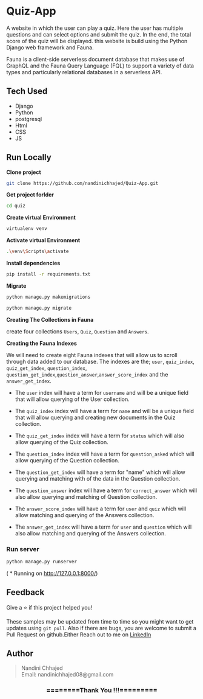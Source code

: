 # Quiz-App
A website in which the user can play a quiz. Here the user has multiple questions and can select options and submit the quiz. In the end, the total score of the quiz will be displayed. this website is build using the Python Django web framework and Fauna.


Fauna is a client-side serverless document database that makes use of GraphQL and the Fauna Query Language (FQL) to support a variety of data types and particularly relational databases in a serverless API. 

## Tech Used
- Django
- Python
- postgresql
- Html
- CSS
- JS

## Run Locally

**Clone project**

```bash
git clone https://github.com/nandinichhajed/Quiz-App.git
```

**Get project forlder**

```bash
cd quiz
```

**Create virtual Environment**

```bash
virtualenv venv
```

**Activate virtual Environment**

```bash
.\venv\Scripts\activate
```

**Install dependencies**

```bash
pip install -r requirements.txt
```

**Migrate**

```bash
python manage.py makemigrations
```
```bash
python manage.py migrate
```

**Creating The Collections in Fauna**

create four collections `Users`, `Quiz`, `Question` and `Answers`.

**Creating the Fauna Indexes**

We will need to create eight Fauna indexes that will allow us to scroll through data added to our database. The indexes are the; `user`, `quiz_index`, `quiz_get_index`, `question_index`, `question_get_index`,`question_answer`,`answer_score_index` and the `answer_get_index`.

- The `user` index will have a term for `username` and will be a unique field that will allow querying of the User collection. 

- The `quiz_index` index will have a term for `name` and will be a unique field that will allow querying and creating new documents in the Quiz collection. 

- The `quiz_get_index` index will have a term for `status` which will also allow querying of the Quiz collection. 

- The `question_index` index will have a term for `question_asked` which will allow querying of the Question collection. 

- The `question_get_index` will have a term for "name" which will allow querying and matching with of the data in the Question collection. 

- The `question_answer` index will have a term for `correct_answer` which will also allow querying and matching of Question collection. 

- The `answer_score_index` will have a term for `user` and `quiz` which will allow matching and querying of the Answers collection. 

- The `answer_get_index` will have a term for `user` and `question` which will also allow matching and querying of the Answers collection.


### Run server

```bash
python manage.py runserver
```
( * Running on http://127.0.0.1:8000/)

## Feedback

Give a ⭐️ if this project helped you!

These samples may be updated from time to time so you might want to get updates
using `git pull`.  Also if there are bugs, you are welcome to submit
a Pull Request on github.Either
Reach out to me on [LinkedIn](https://linkedin.com/in/nandinichhajed)

<h2>Author</h2>
<blockquote>
  Nandini Chhajed<br>
  Email: nandinichhajed08@gmail.com
</blockquote>

<div align="center">
    <h3>========Thank You !!!=========</h3>
</div>
